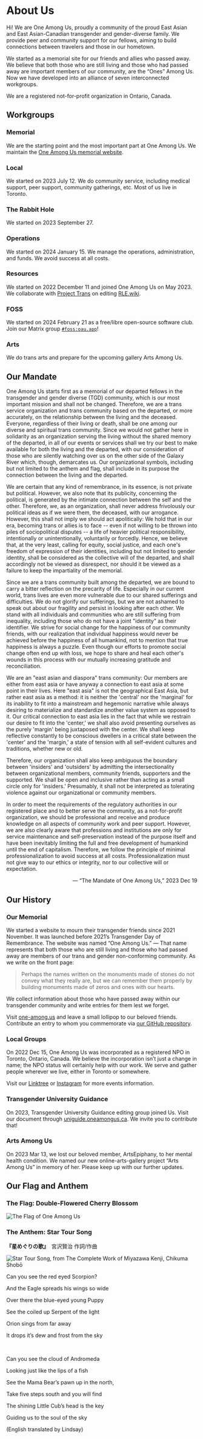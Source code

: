# About Us

Hi! We are One Among Us, proudly a community of the proud East Asian and East Asian-Canadian transgender and gender-diverse family. We provide peer and community support for our fellows, aiming to build connections between travelers and those in our hometown.

We started as a memorial site for our friends and allies who passed away. We believe that both those who are still living and those who had passed away are important members of our community, are the “Ones” Among Us. Now we have developed into an alliance of seven interconnected workgroups.

We are a registered not-for-profit organization in Ontario, Canada.

## Workgroups

### <OAUIcons group="01"/> Memorial

We are the starting point and the most important part at One Among Us. We maintain the [One Among Us memorial website](https://one-among.us).

### <OAUIcons group="02"/> Local

We started on 2023 July 12. We do community service, including medical support, peer support, community gatherings, etc. Most of us live in Toronto.

### <OAUIcons group="03"/> The Rabbit Hole

We started on 2023 September 27.

### <OAUIcons group="04"/> Operations

We started on 2024 January 15. We manage the operations, administration, and funds. We avoid success at all costs.

### <OAUIcons group="05"/> Resources

We started on 2022 December 11 and joined One Among Us on May 2023. We collaborate with [Project Trans](https://about.project-trans.org) on editing [RLE.wiki](https://RLE.wiki).

### <OAUIcons group="06"/> FOSS

We started on 2024 February 21 as a free/libre open-source software club. Join our Matrix group [`#foss:oau.app`](https://matrix.to/#/#foss:oau.app)!

### <OAUIcons group="07"/> Arts


We do trans arts and prepare for the upcoming gallery Arts Among Us.

## Our Mandate

One Among Us starts first as a memorial of our departed fellows in the transgender and gender diverse (TGD) community, which is our most important mission and shall not be changed. Therefore, we are a trans service organization and trans community based on the departed, or more accurately, on the relationship between the living and the deceased. Everyone, regardless of their living or death, shall be one among our diverse and spiritual trans community. Since we would not gather here in solidarity as an organization serving the living without the shared memory of the departed, in all of our events or services shall we try our best to make available for both the living and the departed, with our consideration of those who are silently watching over us on the other side of the Galaxy River which, though, demarcates us. Our organizational symbols, including but not limited to the anthem and flag, shall include in its purpose the connection between the living and the departed.

We are certain that any kind of remembrance, in its essence, is not private but political. However, we also note that its publicity, concerning the political, is generated by the intimate connection between the self and the other. Therefore, we, as an organization, shall never address frivolously our political ideas as if we were them, the deceased, with our arrogance. However, this shall not imply we should act apolitically: We hold that in our era, becoming trans or allies is to face -- even if not willing to be thrown into piles of sociopolitical disputes -- a life of heavier political responsibility, intentionally or unintentionally, voluntarily or forcedly. Hence, we believe that, at the very least, calling for equity, social justice, and each one's freedom of expression of their identities, including but not limited to gender identity, shall be considered as the collective will of the departed, and shall accordingly not be viewed as disrespect, nor should it be viewed as a failure to keep the impartiality of the memorial. 

Since we are a trans community built among the departed, we are bound to carry a bitter reflection on the precarity of life. Especially in our current world, trans lives are even more vulnerable due to our shared sufferings and difficulties. We do not glorify our sufferings, but we are not ashamed to speak out about our fragility and persist in looking after each other. We stand with all individuals and communities who are still suffering from inequality, including those who do not have a joint "identity" as their identifier. We strive for social change for the happiness of our community friends, with our realization that individual happiness would never be achieved before the happiness of all humankind, not to mention that true happiness is always a puzzle. Even though our efforts to promote social change often end up with loss, we hope to share and heal each other's wounds in this process with our mutually increasing gratitude and reconciliation.

We are an "east asian and diaspora" trans community: Our members are either from east asia or have anyway a connection to east asia at some point in their lives. Here "east asia" is not the geographical East Asia, but rather east asia as a method: it is neither the 'central' nor the 'marginal' for its inability to fit into a mainstream and hegemonic narrative while always desiring to materialize and standardize another value system as opposed to it. Our critical connection to east asia lies in the fact that while we restrain our desire to fit into the 'center,' we shall also avoid presenting ourselves as the purely 'margin' being juxtaposed with the center. We shall keep reflective constantly to be conscious dwellers in a critical state between the 'center' and the 'margin,' a state of tension with all self-evident cultures and traditions, whether new or old.

Therefore, our organization shall also keep ambiguous the boundary between 'insiders' and 'outsiders' by admitting the intersectionality between organizational members, community friends, supporters and the supported. We shall be open and inclusive rather than acting as a small circle only for 'insiders.' Presumably, it shall not be interpreted as tolerating violence against our organizational or community members.

In order to meet the requirements of the regulatory authorities in our registered place and to better serve the community, as a not-for-profit organization, we should be professional and receive and produce knowledge on all aspects of community work and peer support. However, we are also clearly aware that professions and institutions are only for service maintenance and self-preservation instead of the purpose itself and have been inevitably limiting the full and free development of humankind until the end of capitalism. Therefore, we follow the principle of minimal professionalization to avoid success at all costs. Professionalization must not give way to our ethics or integrity, nor to our collective will or expectation.

<p style="text-align:right;"> — “The Mandate of One Among Us,” 2023 Dec 19</p>

## Our History

### Our Memorial

We started a website to mourn their transgender friends since 2021 November.
It was launched before 2021’s Transgender Day of Remembrance.
The website was named “One Among Us.”
— That name represents that both those who are still living and those who had passed away are members of our trans and gender non-conforming community.
As we write on the front page:

> Perhaps the names written on the monuments made of stones do not convey what they really are, but we can remember them properly by building monuments made of zeros and ones with our hearts.

We collect information about those who have passed away within our transgender community and write entries for them lest we forget.

Visit [one-among.us](https://one-among.us) and leave a small lollipop to our beloved friends. Contribute an entry to whom you commemorate via [our GitHub repository](https://github.com/one-among-us/data).

### Local Groups

On 2022 Dec 15, One Among Us was incorporated as a registered NPO in Toronto, Ontario, Canada.
We believe the incorporation isn’t just a change in name; the NPO status will certainly help with our work.
We serve and gather people wherever we live, either in Toronto or somewhere.

Visit our [Linktree](https://linktr.ee/oneamongus) or [Instagram](https://www.instagram.com/oneamongus_ca/) for more events information.

### Transgender University Guidance

On 2023, Transgender University Guidance editing group joined Us. Visit our document through [uniguide.oneamongus.ca](https://uniguide.oneamongus.ca). We invite you to contribute that!

### Arts Among Us

On 2023 Mar 13, we lost our beloved member, ArtsEpiphany, to her mental health condition.
We named our new online-arts-gallery project “Arts Among Us” in memory of her.
Please keep up with our further updates.

## Our Flag and Anthem

### The Flag: Double-Flowered Cherry Blossom

![The Flag of One Among Us](./posts/flag.oau.png 'The Flag of One Among Us')

### The Anthem: Star Tour Song

**『星めぐりの歌』**　宮沢賢治 作詞/作曲

![Star Tour Song, from *The Complete Work of Miyazawa Kenji*, Chikuma Shobō](./posts/hoshi-meguri-no-uta.png 'Star Tour Song, from The Complete Work of Miyazawa Kenji, Chikuma Shobo')

Can you see the red eyed Scorpion?

And the Eagle spreads his wings so wide

Over there the blue-eyed young Puppy

See the coiled up Serpent of the light

Orion sings from far away

It drops it’s dew and frost from the sky

<br/>

Can you see the cloud of Andromeda

Looking just like the lips of a fish

See the Mama Bear’s pawn up in the north,

Take five steps south and you will find

The shining Little Cub’s head is the key

Guiding us to the soul of the sky

(English translated by Lindsay)
